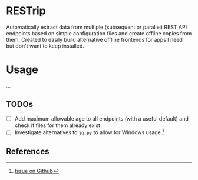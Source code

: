 # RESTrip

Automatically extract data from multiple (subsequent or parallel) REST API endpoints based on simple configuration files and create offline copies from them. Created to easily build alternative offline frontends for apps I need but don't want to keep installed.

# Usage

...

## TODOs

- [ ] Add maximum allowable age to all endpoints (with a useful default) and check if files for them already exist
- [ ] Investigate alternatives to `jq.py` to allow for Windows usage [^0]

## References

[^0]: [Issue on Github](https://github.com/mwilliamson/jq.py/issues/20)
